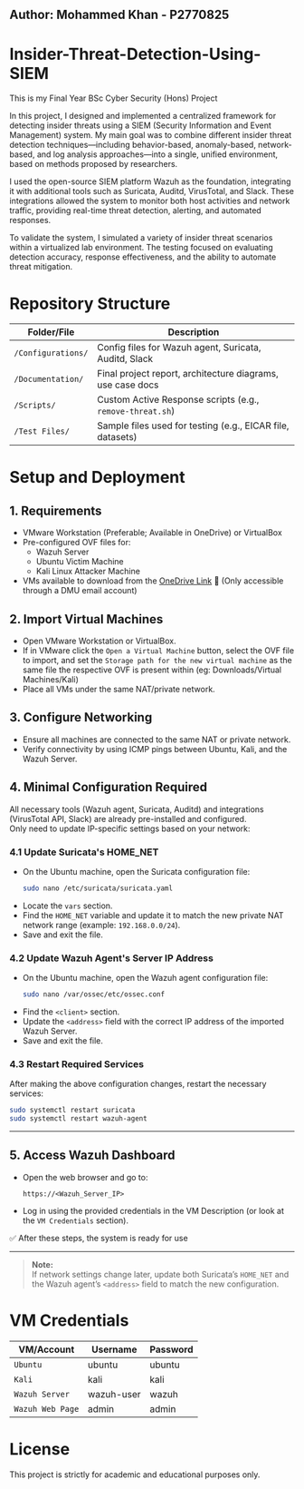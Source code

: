 ## Author: Mohammed Khan - P2770825

# Insider-Threat-Detection-Using-SIEM
This is my Final Year BSc Cyber Security (Hons) Project

In this project, I designed and implemented a centralized framework for detecting insider threats using a SIEM (Security Information and Event Management) system.
My main goal was to combine different insider threat detection techniques—including behavior-based, anomaly-based, network-based, and log analysis approaches—into a single, unified environment, based on methods proposed by researchers.

I used the open-source SIEM platform Wazuh as the foundation, integrating it with additional tools such as Suricata, Auditd, VirusTotal, and Slack. These integrations allowed the system to monitor both host activities and network traffic, providing real-time threat detection, alerting, and automated responses.

To validate the system, I simulated a variety of insider threat scenarios within a virtualized lab environment. The testing focused on evaluating detection accuracy, response effectiveness, and the ability to automate threat mitigation.

# Repository Structure

| Folder/File        | Description                                                 |
|--------------------|-------------------------------------------------------------|
| `/Configurations/` | Config files for Wazuh agent, Suricata, Auditd, Slack        |
| `/Documentation/`  | Final project report, architecture diagrams, use case docs  |
| `/Scripts/`        | Custom Active Response scripts (e.g., `remove-threat.sh`)    |
| `/Test Files/`     | Sample files used for testing (e.g., EICAR file, datasets)   |



# Setup and Deployment
## 1. Requirements
- VMware Workstation (Preferable; Available in OneDrive) or VirtualBox
- Pre-configured OVF files for:
  - Wazuh Server
  - Ubuntu Victim Machine
  - Kali Linux Attacker Machine
- VMs available to download from the [OneDrive Link](https://demontfortuniversity-my.sharepoint.com/:f:/g/personal/p2770825_my365_dmu_ac_uk/EnriMTRj0xVKmDrseTGggsIBmfGkm3_rPf62gnw6kMfBbw?e=kq68qG) 🔗 (Only accessible through a DMU email account)

## 2. Import Virtual Machines
- Open VMware Workstation or VirtualBox.
- If in VMware click the `Open a Virtual Machine` button, select the OVF file to import, and set the `Storage path for the new virtual machine` as the same file the respective OVF is present within (eg: Downloads/Virtual Machines/Kali)
- Place all VMs under the same NAT/private network.

## 3. Configure Networking
- Ensure all machines are connected to the same NAT or private network.
- Verify connectivity by using ICMP pings between Ubuntu, Kali, and the Wazuh Server.

## 4. Minimal Configuration Required
All necessary tools (Wazuh agent, Suricata, Auditd) and integrations (VirusTotal API, Slack) are already pre-installed and configured.  
Only need to update IP-specific settings based on your network:

### 4.1 Update Suricata's HOME_NET
- On the Ubuntu machine, open the Suricata configuration file:
  ```bash
  sudo nano /etc/suricata/suricata.yaml
  ```
- Locate the `vars` section.
- Find the `HOME_NET` variable and update it to match the new private NAT network range (example: `192.168.0.0/24`).
- Save and exit the file.

### 4.2 Update Wazuh Agent's Server IP Address
- On the Ubuntu machine, open the Wazuh agent configuration file:
  ```bash
  sudo nano /var/ossec/etc/ossec.conf
  ```
- Find the `<client>` section.
- Update the `<address>` field with the correct IP address of the imported Wazuh Server.
- Save and exit the file.

### 4.3 Restart Required Services
After making the above configuration changes, restart the necessary services:
```bash
sudo systemctl restart suricata
sudo systemctl restart wazuh-agent
```

---

## 5. Access Wazuh Dashboard
- Open the web browser and go to:
  ```
  https://<Wazuh_Server_IP>
  ```
- Log in using the provided credentials in the VM Description (or look at the `VM Credentials` section).

✅ After these steps, the system is ready for use

---

> **Note:**  
> If network settings change later, update both Suricata’s `HOME_NET` and the Wazuh agent’s `<address>` field to match the new configuration.

# VM Credentials

| VM/Account        | Username            | Password                                     |
|--------------------|--------------------|----------------------------------------|
| `Ubuntu` | ubuntu        | ubuntu |
| `Kali`  | kali  | kali |
| `Wazuh Server`        | wazuh-user | wazuh |
| `Wazuh Web Page`     | admin   | admin |

# License
This project is strictly for academic and educational purposes only.
